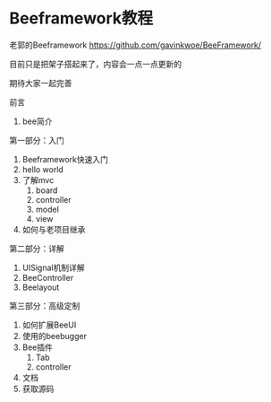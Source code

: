# Beeframework教程

老郭的Beeframework https://github.com/gavinkwoe/BeeFramework/

目前只是把架子搭起来了，内容会一点一点更新的

期待大家一起完善

前言

1. bee简介

第一部分：入门

1. Beeframework快速入门
1. hello world
1. 了解mvc
	1. board
	1. controller
	1. model
	1. view
1. 如何与老项目继承
	
第二部分：详解

1. UISignal机制详解 
1. BeeController
1. Beelayout

第三部分：高级定制

1. 如何扩展BeeUI
1. 使用的beebugger
1. Bee插件
	1. Tab
	1. controller
1. 文档
1. 获取源码



